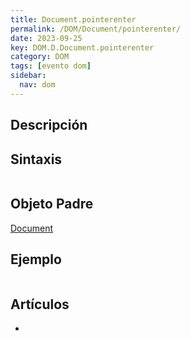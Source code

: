 ```yaml
---
title: Document.pointerenter
permalink: /DOM/Document/pointerenter/
date: 2023-09-25
key: DOM.D.Document.pointerenter
category: DOM
tags: [evento dom]
sidebar:
  nav: dom
---
```


## Descripción


## Sintaxis


```javascript

```


## Objeto Padre


[Document](https://www.w3api.com/DOM/Document/)


## Ejemplo


```javascript

```


## Artículos

- 
